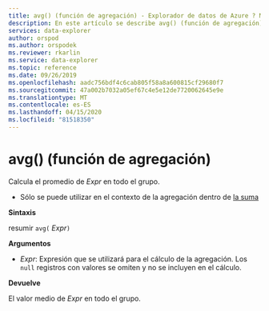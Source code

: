 ```yaml
---
title: avg() (función de agregación) - Explorador de datos de Azure ? Microsoft Docs
description: En este artículo se describe avg() (función de agregación) en Azure Data Explorer.
services: data-explorer
author: orspod
ms.author: orspodek
ms.reviewer: rkarlin
ms.service: data-explorer
ms.topic: reference
ms.date: 09/26/2019
ms.openlocfilehash: aadc756bdf4c6cab805f58a8a600815cf29680f7
ms.sourcegitcommit: 47a002b7032a05ef67c4e5e12de7720062645e9e
ms.translationtype: MT
ms.contentlocale: es-ES
ms.lasthandoff: 04/15/2020
ms.locfileid: "81518350"
---
```

# <a name="avg-aggregation-function"></a>avg() (función de agregación)

Calcula el promedio de *Expr* en todo el grupo. 

* Sólo se puede utilizar en el contexto de la agregación dentro de [la suma](summarizeoperator.md)

**Sintaxis**

resumir `avg(` *Expr*`)`

**Argumentos**

* *Expr*: Expresión que se utilizará para el cálculo de la agregación. Los `null` registros con valores se omiten y no se incluyen en el cálculo.

**Devuelve**

El valor medio de *Expr* en todo el grupo.
 